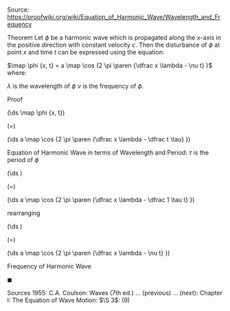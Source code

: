 # 

Source: https://proofwiki.org/wiki/Equation_of_Harmonic_Wave/Wavelength_and_Frequency

Theorem
Let $\phi$ be a harmonic wave which is propagated along the $x$-axis in the positive direction with constant velocity $c$.
Then the disturbance of $\phi$ at point $x$ and time $t$ can be expressed using the equation:

$\map \phi {x, t} = a \map \cos {2 \pi \paren {\dfrac x \lambda - \nu t} }$
where:

$\lambda$ is the wavelength of $\phi$
$\nu$ is the frequency of $\phi$.


Proof













\(\ds \map \phi {x, t}\)

\(=\)







\(\ds a \map \cos {2 \pi \paren {\dfrac x \lambda - \dfrac t \tau} }\)





Equation of Harmonic Wave in terms of Wavelength and Period: $\tau$ is the period of $\phi$














\(\ds \)

\(=\)







\(\ds a \map \cos {2 \pi \paren {\dfrac x \lambda - \dfrac 1 \tau t} }\)





rearranging














\(\ds \)

\(=\)







\(\ds a \map \cos {2 \pi \paren {\dfrac x \lambda - \nu t} }\)





Frequency of Harmonic Wave



$\blacksquare$


Sources
1955: C.A. Coulson: Waves (7th ed.) ... (previous) ... (next): Chapter $\text {I}$: The Equation of Wave Motion: $\S 3$: $(9)$




